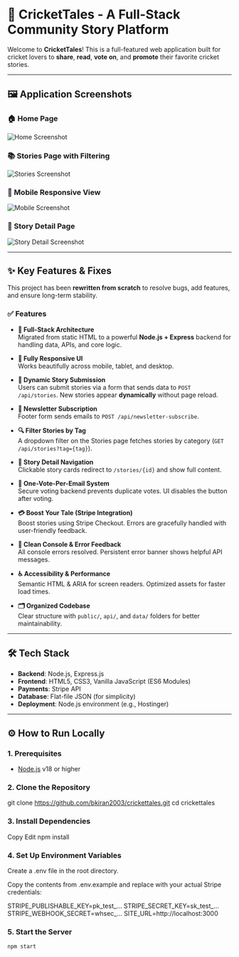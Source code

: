 # 🏏 CricketTales - A Full-Stack Community Story Platform

Welcome to **CricketTales**! This is a full-featured web application built for cricket lovers to **share**, **read**, **vote on**, and **promote** their favorite cricket stories.

---

## 🖼️ Application Screenshots

<!-- Replace these image URLs with actual screenshots -->
### 🏠 Home Page
![Home Screenshot](link-to-your-home-screenshot)

### 📚 Stories Page with Filtering
![Stories Screenshot](link-to-your-stories-screenshot)

### 📱 Mobile Responsive View
![Mobile Screenshot](link-to-your-mobile-screenshot)

### 📖 Story Detail Page
![Story Detail Screenshot](link-to-your-story-detail-screenshot)

---

## ✨ Key Features & Fixes

This project has been **rewritten from scratch** to resolve bugs, add features, and ensure long-term stability.

### ✅ Features

- **🚀 Full-Stack Architecture**  
  Migrated from static HTML to a powerful **Node.js + Express** backend for handling data, APIs, and core logic.

- **📱 Fully Responsive UI**  
  Works beautifully across mobile, tablet, and desktop.

- **📝 Dynamic Story Submission**  
  Users can submit stories via a form that sends data to `POST /api/stories`. New stories appear **dynamically** without page reload.

- **📩 Newsletter Subscription**  
  Footer form sends emails to `POST /api/newsletter-subscribe`.

- **🔍 Filter Stories by Tag**  
  A dropdown filter on the Stories page fetches stories by category (`GET /api/stories?tag={tag}`).

- **📖 Story Detail Navigation**  
  Clickable story cards redirect to `/stories/{id}` and show full content.

- **🔐 One-Vote-Per-Email System**  
  Secure voting backend prevents duplicate votes. UI disables the button after voting.

- **💳 Boost Your Tale (Stripe Integration)**  
  Boost stories using Stripe Checkout. Errors are gracefully handled with user-friendly feedback.

- **🧼 Clean Console & Error Feedback**  
  All console errors resolved. Persistent error banner shows helpful API messages.

- **♿ Accessibility & Performance**  
  Semantic HTML & ARIA for screen readers. Optimized assets for faster load times.

- **🗂️ Organized Codebase**  
  Clear structure with `public/`, `api/`, and `data/` folders for better maintainability.

---

## 🛠️ Tech Stack

- **Backend**: Node.js, Express.js  
- **Frontend**: HTML5, CSS3, Vanilla JavaScript (ES6 Modules)  
- **Payments**: Stripe API  
- **Database**: Flat-file JSON (for simplicity)  
- **Deployment**: Node.js environment (e.g., Hostinger)

---

## ⚙️ How to Run Locally

### 1. Prerequisites
- [Node.js](https://nodejs.org/) v18 or higher

### 2. Clone the Repository

git clone https://github.com/bkiran2003/crickettales.git
cd crickettales

### 3. Install Dependencies

Copy
Edit
npm install
### 4. Set Up Environment Variables
Create a .env file in the root directory.

Copy the contents from .env.example and replace with your actual Stripe credentials:


STRIPE_PUBLISHABLE_KEY=pk_test_...
STRIPE_SECRET_KEY=sk_test_...
STRIPE_WEBHOOK_SECRET=whsec_...
SITE_URL=http://localhost:3000
### 5. Start the Server

```bash
npm start




